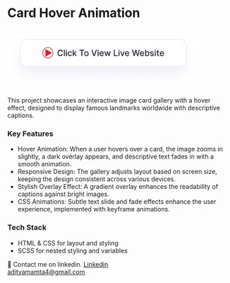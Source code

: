 # Card Hover Animation
## <a href="https://adityamamta.github.io/Card-hover-animation/"><img src="img/readme-btn.png" alt="Click to view live website" height="120"></a>
This project showcases an interactive image card gallery with a hover effect, designed to display famous landmarks worldwide with descriptive captions.

### Key Features

- Hover Animation: When a user hovers over a card, the image zooms in slightly, a dark overlay appears, and descriptive text fades in with a smooth animation.
- Responsive Design: The gallery adjusts layout based on screen size, keeping the design consistent across various devices.
- Stylish Overlay Effect: A gradient overlay enhances the readability of captions against bright images.
- CSS Animations: Subtle text slide and fade effects enhance the user experience, implemented with keyframe animations.

### Tech Stack
- HTML & CSS for layout and styling
- SCSS for nested styling and variables

💼 Contact me on linkedin. [Linkedin](https://www.linkedin.com/in/adityamamta/) <br>
adityamamta4@gmail.com
